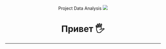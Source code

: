<div id="header" align="center">
  Project Data Analysis
  <img src="https://www.publicdomainpictures.net/pictures/270000/velka/data-information-analysis-big-d.jpg"/>
</div>

<div  align="center">
  
# Привет :raised_hand_with_fingers_splayed:
  
</div>
  
---
